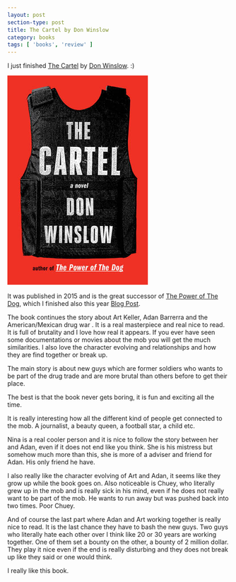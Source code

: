 ```yaml
---
layout: post
section-type: post
title: The Cartel by Don Winslow
category: books
tags: [ 'books', 'review' ]
---
```


I just finished
[The Cartel](https://www.goodreads.com/book/show/23602561-the-cartel) by 
[Don Winslow](https://www.goodreads.com/author/show/37795.Don_Winslow). :)

[![The Cartel by Don Winslow](/img/books/the-cartel.jpg)](https://www.goodreads.com/book/show/23602561-the-cartel)

It was published in 2015 and is the great successor of [The Power of The Dog](https://www.goodreads.com/book/show/206236.The_Power_of_the_Dog), which I finished also this year [Blog Post]({{site.url}}/books/2016/05/26/the-power-of-the-dog-by-don-winslow.html).

The book continues the story about Art Keller, Adan Barrerra and the American/Mexican drug war .  It is a real
masterpiece and real nice to read. It is full of brutality and I love how real it
appears. If you ever have seen some documentations or movies about the mob you
will get the much similarities. I also love the character evolving and
relationships and how they are find together or break up.

The main story is about new guys which are former soldiers who wants to be part of the drug trade and are
more brutal than others before to get their place.

The best is that the book never gets boring, it is fun and exciting all the time.

It is really interesting how all the different kind of people get connected to the
mob. A journalist, a beauty queen, a football star, a child etc.

Nina is a real cooler person and it is nice to follow the story between her and
Adan, even if it does not end like you think. She is his mistress but somehow much
more than this, she is more of a adviser and friend for Adan. His only friend he
have.

I also really like the character evolving of Art and Adan, it seems like they grow
up while the book goes on.
Also noticeable is Chuey, who literally grew up in the mob and is really sick in
his mind, even if he does not really want to be part of the mob. He wants to run
away but was pushed back into two times. Poor Chuey. 

And of course the last part where Adan and Art working together is really nice to
read. It is the last chance they have to bash the new guys. Two guys who
literally hate each other over I think like 20 or 30 years are working together.
One of them set a bounty on the other, a bounty of 2 million dollar. They play it
nice even if the end is really disturbing and they does not break up like they
said or one would think.

I really like this book.



